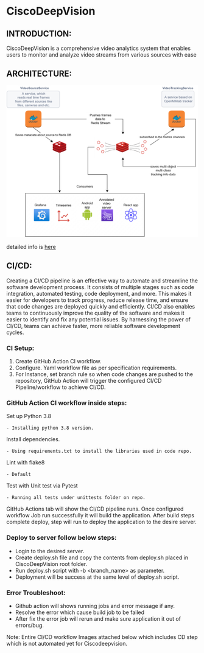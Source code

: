 # CiscoDeepVision

## INTRODUCTION:

CiscoDeepVision is a comprehensive video analytics system that enables users to monitor and analyze video streams from various sources with ease



## ARCHITECTURE:  

![architecture](docs/images/architecture.png)  

detailed info is [here](docs/architecture.md)

## CI/CD:

Creating a CI/CD pipeline is an effective way to automate and streamline the software development process. It consists of multiple stages such as code integration, automated testing, code deployment, and more. This makes it easier for developers to track progress, reduce release time, and ensure that code changes are deployed quickly and efficiently. CI/CD also enables teams to continuously improve the quality of the software and makes it easier to identify and fix any potential issues. By harnessing the power of CI/CD, teams can achieve faster, more reliable software development cycles.

### CI Setup:

1. Create GitHub Action CI workflow.
2. Configure. Yaml workflow file as per specification requirements.
3. 	For Instance, set branch rule so when code changes are pushed to the repository, GitHub Action will trigger the configured CI/CD Pipeline/workflow to achieve CI/CD.

### GitHub Action CI workflow inside steps:

Set up Python 3.8

	- Installing python 3.8 version.
Install dependencies.

	- Using requirements.txt to install the libraries used in code repo.
Lint with flake8

	- Default
Test with Unit test via Pytest

	- Running all tests under unittests folder on repo.
 
GitHub Actions tab will show the CI/CD pipeline runs.
Once configured workflow Job run successfully it will build the application.
After build steps complete deploy, step will run to deploy the application to the desire server.

###	Deploy to server follow below steps:
-	Login to the desired server.
-	Create deploy.sh file and copy the contents from deploy.sh placed in CiscoDeepVision root folder.
-	Run deploy.sh script with -b <branch_name> as parameter.
-	Deployment will be success at the same level of deploy.sh script.

### Error Troubleshoot:
-	Github action will shows running jobs and error message if any.
-	Resolve the error which cause build job to be failed 
-	After fix the error job will rerun and make sure application it out of errors/bug.

Note: Entire CI/CD workflow Images attached below which includes CD step which is not automated yet for Ciscodeepvision.



